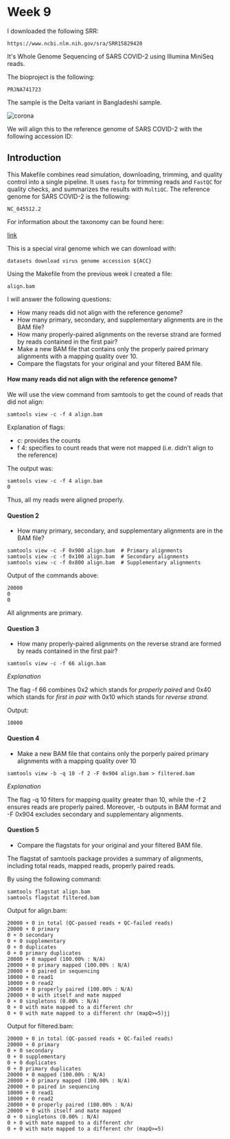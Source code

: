 # Week 9

I downloaded the following SRR:

```
https://www.ncbi.nlm.nih.gov/sra/SRR15829420
```

It's Whole Genome Sequencing of SARS COVID-2 using Illumina MiniSeq reads.

The bioproject is the following:
```
PRJNA741723
```

The sample is the Delta variant in Bangladeshi sample.

![corona](https://giphy.com/gifs/c4d-virus-alert-MCAFTO4btHOaiNRO1k)

We will align this to the reference genome of SARS COVID-2 with the following accession ID:

## Introduction

This Makefile combines read simulation, downloading, trimming, and quality control into a single pipeline. It uses `fastp` for trimming reads and `FastQC` for quality checks, and summarizes the results with `MultiQC`.
The reference genome for SARS COVID-2 is the following:

```
NC_045512.2
```

For information about the taxonomy can be found here:

[link](https://www.ncbi.nlm.nih.gov/Taxonomy/Browser/wwwtax.cgi?id=2697049)

This is a special viral genome which we can download with:

```
datasets download virus genome accession ${ACC}
```

Using the Makefile from the previous week I created a file:

```
align.bam
```

I will answer the following questions:

- How many reads did not align with the reference genome? 
- How many primary, secondary, and supplementary alignments are in the BAM file?
- How many properly-paired alignments on the reverse strand are formed by reads
contained in the first pair?
- Make a new BAM file that contains only the properly paired primary alignments with 
a mapping quality over 10.
- Compare the flagstats for your original and your filtered BAM file.


#### How many reads did not align with the reference genome?

We will use the view command from samtools to get the cound of reads that did not align:

```
samtools view -c -f 4 align.bam
```

Explanation of flags:

- c: provides the counts
- f 4: specifies to count reads that were not mapped (i.e. didn't align to the reference)

The output was:

```
samtools view -c -f 4 align.bam
0
```

Thus, all my reads were aligned properly.

#### Question 2

- How many primary, secondary, and supplementary alignments are in the BAM file?

```
samtools view -c -F 0x900 align.bam  # Primary alignments
samtools view -c -f 0x100 align.bam  # Secondary alignments
samtools view -c -f 0x800 align.bam  # Supplementary alignments
```

Output of the commands above:
```
20000
0
0
```

All alignments are primary.

#### Question 3

- How many properly-paired alignments on the reverse strand are formed by reads contained in the first pair?

```
samtools view -c -f 66 align.bam
```

*Explanation*

The flag -f 66 combines 0x2 which stands for *properly paired* 
and 0x40 which stands for *first in pair* with 
0x10 which stands for *reverse strand*.

Output:
```
10000
```

#### Question 4

- Make a new BAM file that contains only the porperly paired primary alignments with a mapping quality over 10

```
samtools view -b -q 10 -f 2 -F 0x904 align.bam > filtered.bam
```

*Explanation*

The flag -q 10 filters for mapping quality greater than 10, while the 
-f 2 ensures reads are properly paired. Moreover, -b outputs in BAM format and
-F 0x904 excludes secondary and supplementary alignments.

#### Question 5

- Compare the flagstats for your original and your filtered BAM file.

The flagstat of samtools package provides a summary of alignments, 
including total reads, mapped reads, properly paired reads.

By using the following command:

```
samtools flagstat align.bam
samtools flagstat filtered.bam
```

Output for align.bam:
```
20000 + 0 in total (QC-passed reads + QC-failed reads)
20000 + 0 primary
0 + 0 secondary
0 + 0 supplementary
0 + 0 duplicates
0 + 0 primary duplicates
20000 + 0 mapped (100.00% : N/A)
20000 + 0 primary mapped (100.00% : N/A)
20000 + 0 paired in sequencing
10000 + 0 read1
10000 + 0 read2
20000 + 0 properly paired (100.00% : N/A)
20000 + 0 with itself and mate mapped
0 + 0 singletons (0.00% : N/A)
0 + 0 with mate mapped to a different chr
0 + 0 with mate mapped to a different chr (mapQ>=5)jj
```

Output for filtered.bam:
```
20000 + 0 in total (QC-passed reads + QC-failed reads)
20000 + 0 primary
0 + 0 secondary
0 + 0 supplementary
0 + 0 duplicates
0 + 0 primary duplicates
20000 + 0 mapped (100.00% : N/A)
20000 + 0 primary mapped (100.00% : N/A)
20000 + 0 paired in sequencing
10000 + 0 read1
10000 + 0 read2
20000 + 0 properly paired (100.00% : N/A)
20000 + 0 with itself and mate mapped
0 + 0 singletons (0.00% : N/A)
0 + 0 with mate mapped to a different chr
0 + 0 with mate mapped to a different chr (mapQ>=5)
```
